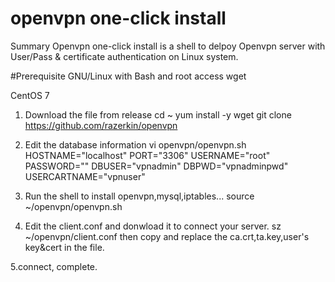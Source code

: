 # openvpn one-click install 
Summary
Openvpn one-click install is a shell to delpoy Openvpn server with User/Pass & certificate authentication on Linux system.



#Prerequisite
GNU/Linux with Bash and root access
wget


CentOS 7
1. Download the file from release
cd ~
yum install -y wget
git clone https://github.com/razerkin/openvpn

2. Edit the database information
vi openvpn/openvpn.sh
HOSTNAME="localhost"
PORT="3306"
USERNAME="root"
PASSWORD=""
DBUSER="vpnadmin"
DBPWD="vpnadminpwd"
USERCARTNAME="vpnuser"

3. Run the shell to install openvpn,mysql,iptables...
source ~/openvpn/openvpn.sh

4. Edit the client.conf and donwload it to connect your server.
sz ~/openvpn/client.conf
then copy and replace the ca.crt,ta.key,user's key&cert in the file.

5.connect, complete.
